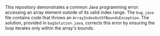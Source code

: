 This repository demonstrates a common Java programming error: accessing an array element outside of its valid index range. The `bug.java` file contains code that throws an `ArrayIndexOutOfBoundsException`. The solution, provided in `bugSolution.java`, corrects this error by ensuring the loop iterates only within the array's bounds.